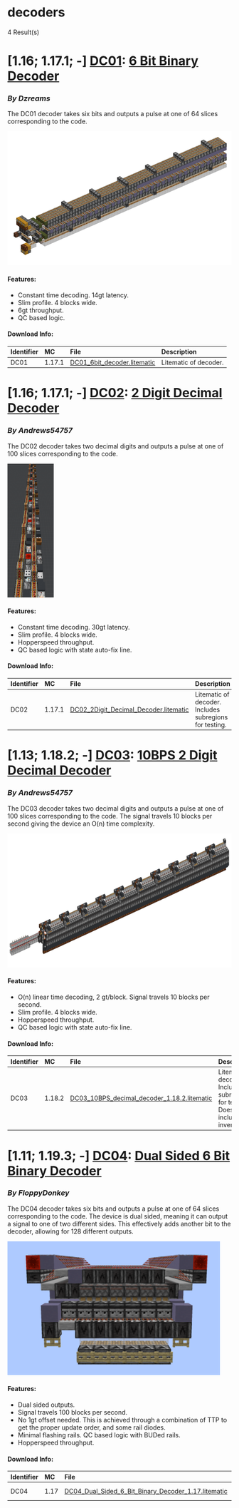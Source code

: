 # decoders
4 Result(s)

# [1.16; 1.17.1; -] [DC01](DC01%206%20Bit%20Binary%20Decoder): [6 Bit Binary Decoder](DC01%206%20Bit%20Binary%20Decoder/DC01_6_Bit_Decoder.pdf)
### *By Dzreams*

The DC01 decoder takes six bits and outputs a pulse at one of 64 slices corresponding to the code.

<img src="DC01%206%20Bit%20Binary%20Decoder/6bit.png?raw=1" height="300px">

#### Features:
- Constant time decoding. 14gt latency.
- Slim profile. 4 blocks wide.
- 6gt throughput.
- QC based logic.

#### Download Info:
|Identifier   | MC       | File                                                                                                 | Description            |
|------------ |:-------- |:---------------------------------------------------------------------------------------------------- |:-----------------------|
|DC01         | 1.17.1   | [DC01_6bit_decoder.litematic](DC01%206%20Bit%20Binary%20Decoder/DC01_6bit_decoder.litematic?raw=1)   | Litematic of decoder.  |



# [1.16; 1.17.1; -] [DC02](DC02%202%20Digit%20Decimal%20Decoder): [2 Digit Decimal Decoder](DC02%202%20Digit%20Decimal%20Decoder/DC02_2_Digit_Decimal_Decoder.pdf)
### *By Andrews54757*

The DC02 decoder takes two decimal digits and outputs a pulse at one of 100 slices corresponding to the code.

<img src="DC02%202%20Digit%20Decimal%20Decoder/decoderfront.png?raw=1" height="300px">

#### Features:
- Constant time decoding. 30gt latency.
- Slim profile. 4 blocks wide.
- Hopperspeed throughput.
- QC based logic with state auto-fix line.

#### Download Info:
|Identifier   | MC       | File                                                                                                                        | Description                                             |
|------------ |:-------- |:--------------------------------------------------------------------------------------------------------------------------- |:--------------------------------------------------------|
|DC02         | 1.17.1   | [DC02_2Digit_Decimal_Decoder.litematic](DC02%202%20Digit%20Decimal%20Decoder/DC02_2Digit_Decimal_Decoder.litematic?raw=1)   | Litematic of decoder. Includes subregions for testing.  |



# [1.13; 1.18.2; -] [DC03](DC03%2010BPS%202%20Digit%20Decimal%20Decoder): [10BPS 2 Digit Decimal Decoder](DC03%2010BPS%202%20Digit%20Decimal%20Decoder/DC03_10BPS_2_Digit_Decimal_Decoder.pdf)
### *By Andrews54757*

The DC03 decoder takes two decimal digits and outputs a pulse at one of 100 slices corresponding to the code. The signal travels 10 blocks per second giving the device an O(n) time complexity.

<img src="DC03%2010BPS%202%20Digit%20Decimal%20Decoder/bps.png?raw=1" height="300px">

#### Features:
- O(n) linear time decoding, 2 gt/block. Signal travels 10 blocks per second.
- Slim profile. 4 blocks wide.
- Hopperspeed throughput.
- QC based logic with state auto-fix line.

#### Download Info:
|Identifier   | MC       | File                                                                                                                                            | Description                                                                           |
|------------ |:-------- |:----------------------------------------------------------------------------------------------------------------------------------------------- |:--------------------------------------------------------------------------------------|
|DC03         | 1.18.2   | [DC03_10BPS_decimal_decoder_1.18.2.litematic](DC03%2010BPS%202%20Digit%20Decimal%20Decoder/DC03_10BPS_decimal_decoder_1.18.2.litematic?raw=1)   | Litematic of decoder. Includes subregions for testing. Does not include inventories.  |



# [1.11; 1.19.3; -] [DC04](DC04%20Dual%20Sided%206%20Bit%20Binary%20Decoder): [Dual Sided 6 Bit Binary Decoder](DC04%20Dual%20Sided%206%20Bit%20Binary%20Decoder/DC04_Dual_Sided_6_Bit_Binary_Decoder.pdf)
### *By FloppyDonkey*

The DC04 decoder takes six bits and outputs a pulse at one of 64 slices corresponding to the code. The device is dual sided, meaning it can output a signal to one of two different sides. This effectively adds another bit to the decoder, allowing for 128 different outputs.

<img src="DC04%20Dual%20Sided%206%20Bit%20Binary%20Decoder/dualdecoder.png?raw=1" height="300px">

#### Features:
- Dual sided outputs.
- Signal travels 100 blocks per second.
- No 1gt offset needed. This is achieved through a combination of TTP to get the proper update order, and some rail diodes.
- Minimal flashing rails. QC based logic with BUDed rails.
- Hopperspeed throughput.

#### Download Info:
|Identifier   | MC     | File                                                                                                                                                                | Description            |
|------------ |:------ |:------------------------------------------------------------------------------------------------------------------------------------------------------------------- |:-----------------------|
|DC04         | 1.17   | [DC04_Dual_Sided_6_Bit_Binary_Decoder_1.17.litematic](DC04%20Dual%20Sided%206%20Bit%20Binary%20Decoder/DC04_Dual_Sided_6_Bit_Binary_Decoder_1.17.litematic?raw=1)   | Litematic of decoder.  |
